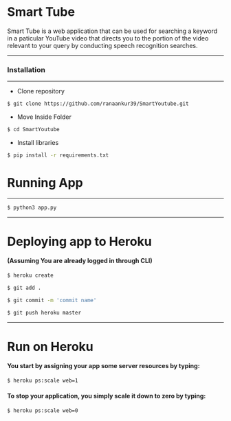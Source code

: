 # Smart Tube

Smart Tube is a web application that can be used for searching a keyword in a paticular YouTube video that directs you to the portion of the video relevant to your query by conducting speech recognition searches.
***
  
### Installation
***
- Clone repository
```sh
$ git clone https://github.com/ranaankur39/SmartYoutube.git
```
- Move Inside Folder
```sh
$ cd SmartYoutube
```
- Install libraries
```sh
$ pip install -r requirements.txt
```
# Running App
***
```sh
$ python3 app.py
```
***
# Deploying app to Heroku
#### (Assuming You are already logged in through CLI)
```sh
$ heroku create
```
```sh
$ git add .
```
```sh
$ git commit -m 'commit name'
```
```sh
$ git push heroku master
```
***
# Run on Heroku
#### You start by assigning your app some server resources by typing:
```sh
$ heroku ps:scale web=1
```
#### To stop your application, you simply scale it down to zero by typing:

```sh
$ heroku ps:scale web=0
```
